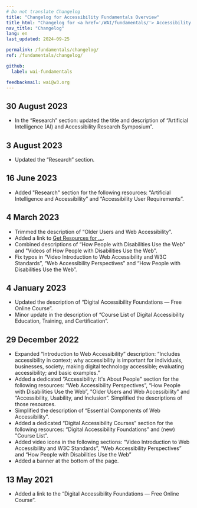 ```yaml
---
# Do not translate Changelog
title: "Changelog for Accessibility Fundamentals Overview"
title_html: "Changelog for <a href='/WAI/fundamentals/'> Accessibility Fundamentals Overview</a>"
nav_title: "Changelog"
lang: en
last_updated: 2024-09-25

permalink: /fundamentals/changelog/
ref: /fundamentals/changelog/

github:
  label: wai-fundamentals

feedbackmail: wai@w3.org
---
```


## 30 August 2023

- In the “Research” section: updated the title and description of “Artificial Intelligence (AI) and Accessibility Research Symposium”.

## 3 August 2023

- Updated the “Research” section.

## 16 June 2023

- Added "Research" section for the following resources: “Artificial Intelligence and Accessibility” and “Accessibility User Requirements”.

## 4 March 2023

- Trimmed the description of “Older Users and Web Accessibility”.
- Added a link to [Get Resources for ...](https://www.w3.org/WAI/roles/).
- Combined descriptions of “How People with Disabilities Use the Web” and "Videos of How People with Disabilities Use the Web". 
- Fix typos in “Video Introduction to Web Accessibility and W3C Standards”, “Web Accessibility Perspectives” and “How People with Disabilities Use the Web”.

## 4 January 2023

- Updated the description of “Digital Accessibility Foundations &mdash; Free Online Course”.
- Minor update in the description of “Course List of Digital Accessibility Education, Training, and Certification”.

## 29 December 2022

- Expanded “Introduction to Web Accessibility” description: “Includes accessibility in context; why accessibility is important for individuals, businesses, society; making digital technology accessible; evaluating accessibility; and basic examples.”
- Added a dedicated “Accessibility: It's About People" section for the following resources: “Web Accessibility Perspectives”, “How People with Disabilities Use the Web”, "Older Users and Web Accessibility" and “Accessibility, Usability, and Inclusion”. Simplified the descriptions of those resources.
- Simplified the description of “Essential Components of Web Accessibility".
- Added a dedicated “Digital Accessibility Courses” section for the following resources: “Digital Accessibility Foundations” and (new) "Course List”.
- Added video icons in the following sections: “Video Introduction to Web Accessibility and W3C Standards”, “Web Accessibility Perspectives” and “How People with Disabilities Use the Web”
- Added a banner at the bottom of the page.

## 13 May 2021

- Added a link to the “Digital Accessibility Foundations &mdash; Free Online Course”.
